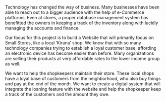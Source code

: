 Technology has changed the way of business. Many businesses have been able to reach out to a
bigger audience with the help of e-Commerce platforms. Even at stores, a proper database
management system has benefitted the owners in keeping a track of the inventory along with
lucidly managing the accounts and finance.

Our focus for this project is to build a Website that will primarily focus on Small Stores, like a
local ‘Kirana’ shop. We know that with so many technology companies trying to establish a loyal
customer base, affording an electronic device has become easier than before. Many organizations
are selling their products at very affordable rates to the lower income group as well.

We want to help the shopkeepers maintain their store. These local shops have a loyal base of
customers from the neighborhood, who also buy things and pay at the end of the month. We want
to create a digital system that will integrate the loaning feature with the website and help the
shopkeeper keep a track of the customers and the amount they owe.
